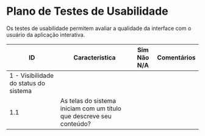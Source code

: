 # Plano de Testes de Usabilidade

Os testes de usabilidade permitem avaliar a qualidade da interface com o usuário da aplicação interativa.

|ID   | Característica                                                       | Sim  Não  N/A | Comentários                               |
|-----|----------------------------------------------------------------------|---------------|-------------------------------------------|
| 1 - Visibilidade do status do sistema                                                                                                  |
| 1.1 | As telas do sistema iniciam com um título que descreve seu conteúdo? |               |                                           |
